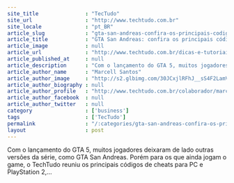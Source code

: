 ```yaml
---
site_title               : "TecTudo"
site_url                 : "http://www.techtudo.com.br"
site_locale              : "pt_BR"
article_slug             : "gta-san-andreas-confira-os-principais-codigos-de-cheats-para-o-jogo"
article_title            : "GTA San Andreas: confira os principais códigos de cheats para o jogo"
article_image            : null
article_url              : "http://www.techtudo.com.br/dicas-e-tutoriais/noticia/2013/11/gta-san-andreas-confira-os-principais-codigos-de-cheats-para-o-jogo.html"
article_published_at     : null
article_description      : "Com o lançamento do GTA 5, muitos jogadores deixaram de lado outras versões da série, como GTA San Andreas. Porém para os que ainda jogam o game, o TechTudo reuniu os principais códigos de cheats para PC e PlayStation 2,..."
article_author_name      : "Marcell Santos"
article_author_image     : "http://s2.glbimg.com/30JCxjlRFhJ__sS4F2LamVks8NM=/30x30/s2.glbimg.com/Wufj8pisKbk89yPTWcThurw_Bho=/0x0:690x691/75x75/s.glbimg.com/po/tt2/f/original/2013/03/13/tt_logo_1.jpg"
article_author_biography : null
article_author_profile   : "http://www.techtudo.com.br/colaborador/marcell-santos.html"
article_author_facebook  : null
article_author_twitter   : null
category                 : ['business']
tags                     : ['TecTudo']
permalink                : "/:categories/gta-san-andreas-confira-os-principais-codigos-de-cheats-para-o-jogo/"
layout                   : post
---
```


Com o lançamento do GTA 5, muitos jogadores deixaram de lado outras versões da série, como GTA San Andreas. Porém para os que ainda jogam o game, o TechTudo reuniu os principais códigos de cheats para PC e PlayStation 2,...
